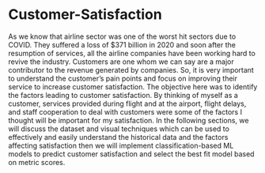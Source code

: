 # Customer-Satisfaction

As we know that airline sector was one of the worst hit sectors due to COVID. They suffered a 
loss of $371 billion in 2020 and soon after the resumption of services, all the airline companies have 
been working hard to revive the industry. Customers are one whom we can say are a major contributor 
to the revenue generated by companies. So, it is very important to understand the customer’s pain points 
and focus on improving their service to increase customer satisfaction. The objective here was to 
identify the factors leading to customer satisfaction. By thinking of myself as a customer, services 
provided during flight and at the airport, flight delays, and staff cooperation to deal with customers were 
some of the factors I thought will be important for my satisfaction. 
In the following sections, we will discuss the dataset and visual techniques which can be used 
to effectively and easily understand the historical data and the factors affecting satisfaction then we will 
implement classification-based ML models to predict customer satisfaction and select the best fit model 
based on metric scores.
